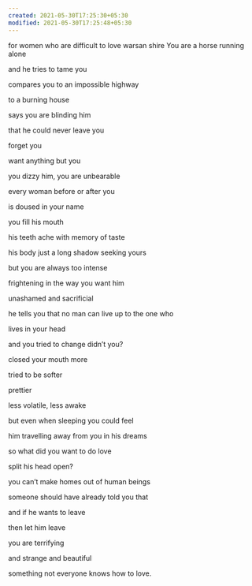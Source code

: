```yaml
---
created: 2021-05-30T17:25:30+05:30
modified: 2021-05-30T17:25:48+05:30
---
```


for women who are difficult to love warsan shire
You are a horse running alone

and he tries to tame you

compares you to an impossible highway

to a burning house

says you are blinding him

that he could never leave you

forget you

want anything but you

you dizzy him, you are unbearable

every woman before or after you

is doused in your name

you fill his mouth

his teeth ache with memory of taste

his body just a long shadow seeking yours

but you are always too intense

frightening in the way you want him

unashamed and sacrificial

he tells you that no man can live up to the one who

lives in your head

and you tried to change didn’t you?

closed your mouth more

tried to be softer

prettier

less volatile, less awake

but even when sleeping you could feel

him travelling away from you in his dreams

so what did you want to do love

split his head open?

you can’t make homes out of human beings

someone should have already told you that

and if he wants to leave

then let him leave

you are terrifying

and strange and beautiful

something not everyone knows how to love. 
